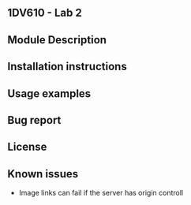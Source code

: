 ## 1DV610 - Lab 2

## Module Description

## Installation instructions

## Usage examples

## Bug report

## License

## Known issues
- Image links can fail if the server has origin controll



